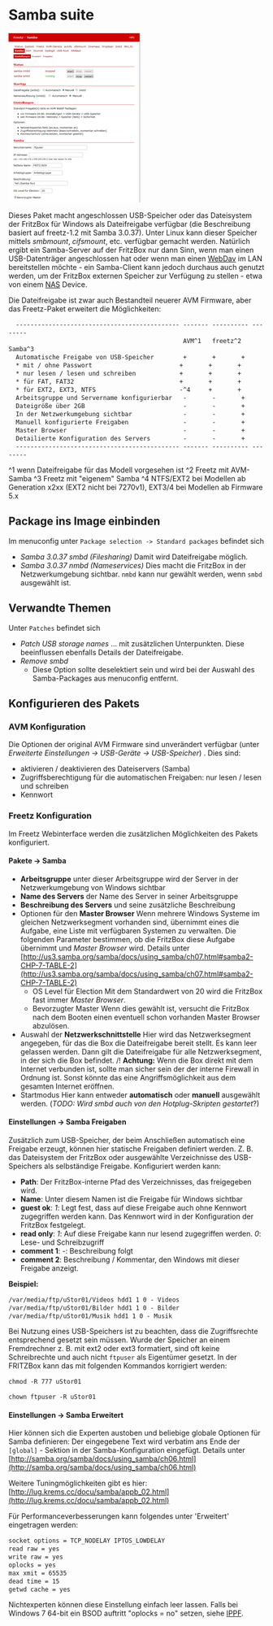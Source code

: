 # Samba suite

[![Samba Webinterface](../../docs/screenshots/204_md.png)](../../docs/screenshots/204.png)

Dieses Paket macht angeschlossen USB-Speicher oder das Dateisystem der
FritzBox für Windows als Dateifreigabe verfügbar (die Beschreibung
basiert auf freetz-1.2 mit Samba 3.0.37). Unter Linux kann dieser
Speicher mittels *smbmount*, *cifsmount*, etc. verfügbar gemacht werden.
Natürlich ergibt ein Samba-Server auf der FritzBox nur dann Sinn, wenn
man einen USB-Datenträger angeschlossen hat oder wenn man einen
[WebDav](davfs2.html) im LAN bereitstellen möchte - ein
Samba-Client kann jedoch durchaus auch genutzt werden, um der FritzBox
externen Speicher zur Verfügung zu stellen - etwa von einem
[NAS](http://de.wikipedia.org/wiki/Network_Attached_Storage)
Device.

Die Dateifreigabe ist zwar auch Bestandteil neuerer AVM Firmware, aber
das Freetz-Paket erweitert die Möglichkeiten:

```
  --------------------------------------------- ------- ---------- --------
                                                AVM^1   freetz^2   Samba^3
  Automatische Freigabe von USB-Speicher        +       +       +
  * mit / ohne Passwort                        +       +       +
  * nur lesen / lesen und schreiben            +       +       +
  * für FAT, FAT32                             +       +       +
  * für EXT2, EXT3, NTFS                       -^4     +       +
  Arbeitsgruppe und Servername konfigurierbar   -       -       +
  Dateigröße über 2GB                           -       -       +
  In der Netzwerkumgebung sichtbar              -       -       +
  Manuell konfigurierte Freigaben               -       -       +
  Master Browser                                -       -       +
  Detailierte Konfiguration des Servers         -       -       +
  --------------------------------------------- ------- ---------- --------
```

^1 wenn Dateifreigabe für das Modell vorgesehen ist
^2 Freetz mit AVM-Samba
^3 Freetz mit "eigenem" Samba
^4 NTFS/EXT2 bei Modellen ab Generation x2xx (EXT2 nicht bei 7270v1), EXT3/4 bei Modellen ab Firmware 5.x

Package ins Image einbinden
---------------------------

Im menuconfig unter `Package selection -> Standard packages` befindet
sich

  - *Samba 3.0.37 smbd (Filesharing)*
    Damit wird Dateifreigabe möglich.
  - *Samba 3.0.37 nmbd (Nameservices)*
    Dies macht die FritzBox in der Netzwerkumgebung sichtbar. `nmbd`
    kann nur gewählt werden, wenn `smbd` ausgewählt ist.

Verwandte Themen
----------------

Unter `Patches` befindet sich

  - *Patch USB storage names* ... mit zusätzlichen Unterpunkten.
    Diese beeinflussen ebenfalls Details der Dateifreigabe.
  - *Remove smbd*
     * Diese
    Option sollte deselektiert sein und wird bei der Auswahl des
    Samba-Packages aus menuconfig entfernt.

Konfigurieren des Pakets
------------------------

### AVM Konfiguration

Die Optionen der original AVM Firmware sind unverändert verfügbar (unter
*Erweiterte Einstellungen → USB-Geräte → USB-Speicher*) . Dies sind:

  - aktivieren / deaktivieren des Dateiservers (Samba)
  - Zugriffsberechtigung für die automatischen Freigaben: nur lesen /
    lesen und schreiben
  - Kennwort

### Freetz Konfiguration

Im Freetz Webinterface werden die zusätzlichen Möglichkeiten des Pakets
konfiguriert.

#### Pakete → Samba

  - **Arbeitsgruppe**
    unter dieser Arbeitsgruppe wird der Server in der Netzwerkumgebung
    von Windows sichtbar
  - **Name des Servers**
    der Name des Server in seiner Arbeitsgruppe
  - **Beschreibung des Servers**
    und seine zusätzliche Beschreibung
  - Optionen für den **Master Browser**
    Wenn mehrere Windows Systeme im gleichen Netzwerksegment vorhanden
    sind, übernimmt eines die Aufgabe, eine Liste mit verfügbaren
    Systemen zu verwalten. Die folgenden Parameter bestimmen, ob die
    FritzBox diese Aufgabe übernimmt und *Master Browser* wird. Details
    unter
    [http://us3.samba.org/samba/docs/using_samba/ch07.html#samba2-CHP-7-TABLE-2](http://us3.samba.org/samba/docs/using_samba/ch07.html#samba2-CHP-7-TABLE-2)
      - OS Level für Election
        Mit dem Standardwert von 20 wird die FritzBox fast immer *Master
        Browser*.
      - Bevorzugter Master
        Wenn dies gewählt ist, versucht die FritzBox nach dem Booten
        einen eventuell schon vorhanden Master Browser abzulösen.
  - Auswahl der **Netzwerkschnittstelle**
    Hier wird das Netzwerksegment angegeben, für das die Box die
    Dateifreigabe bereit stellt. Es kann leer gelassen werden. Dann gilt
    die Dateifreigabe für alle Netzwerksegment, in der sich die Box
    befindet.
    /!
    **Achtung:** Wenn die Box direkt mit dem Internet verbunden ist,
    sollte man sicher sein der der interne Firewall in Ordnung ist.
    Sonst könnte das eine Angriffsmöglichkeit aus dem gesamten Internet
    eröffnen.
  - Startmodus
    Hier kann entweder **automatisch** oder **manuell** ausgewählt
    werden. (*TODO: Wird smbd auch von den Hotplug-Skripten gestartet*?)



#### Einstellungen → Samba Freigaben

Zusätzlich zum USB-Speicher, der beim Anschließen automatisch eine
Freigabe erzeugt, können hier statische Freigaben definiert werden. Z.
B. das Dateisystem der FritzBox oder ausgewählte Verzeichnisse des
USB-Speichers als selbständige Freigabe.
Konfiguriert werden kann:

  - **Path**: Der FritzBox-interne Pfad des Verzeichnisses, das
    freigegeben wird.
  - **Name**: Unter diesem Namen ist die Freigabe für Windows sichtbar
  - **guest ok**: *1*: Legt fest, dass auf diese Freigabe auch ohne
    Kennwort zugegriffen werden kann. Das Kennwort wird in der
    Konfiguration der FritzBox festgelegt.
  - **read only**: *1*: Auf diese Freigabe kann nur lesend zugegriffen
    werden. *0*: Lese- und Schreibzugriff
  - **comment 1**: *-*: Beschreibung folgt
  - **comment 2**: Beschreibung / Kommentar, den Windows mit dieser
    Freigabe anzeigt.

**Beispiel:**

```
/var/media/ftp/uStor01/Videos hdd1 1 0 - Videos
/var/media/ftp/uStor01/Bilder hdd1 1 0 - Bilder
/var/media/ftp/uStor01/Musik hdd1 1 0 - Musik
```

Bei Nutzung eines USB-Speichers ist zu beachten, dass die Zugriffsrechte
entsprechend gesetzt sein müssen. Wurde der Speicher an einem
Fremdrechner z. B. mit ext2 oder ext3 formatiert, sind oft keine
Schreibrechte und auch nicht `ftpuser` als Eigentümer gesetzt. In der
FRITZBox kann das mit folgenden Kommandos korrigiert werden:

```
chmod -R 777 uStor01
```

```
chown ftpuser -R uStor01
```



#### Einstellungen → Samba Erweitert

Hier können sich die Experten austoben und beliebige globale Optionen
für Samba definieren: Der eingegebene Text wird verbatim ans Ende der
`[global]` - Sektion in der Samba-Konfiguration eingefügt.
Details unter
[http://samba.org/samba/docs/using_samba/ch06.html](http://samba.org/samba/docs/using_samba/ch06.html)

Weitere Tuningmöglichkeiten gibt es hier:
[http://lug.krems.cc/docu/samba/appb_02.html](http://lug.krems.cc/docu/samba/appb_02.html)

Für Performanceverbesserungen kann folgendes unter 'Erweitert'
eingetragen werden:

```
socket options = TCP_NODELAY IPTOS_LOWDELAY
read raw = yes
write raw = yes
oplocks = yes
max xmit = 65535
dead time = 15
getwd cache = yes
```

Nichtexperten können diese Einstellung einfach leer lassen.
Falls bei Windows 7 64-bit ein BSOD auftritt "oplocks = no" setzen,
siehe
[IPPF](http://www.ip-phone-forum.de/showpost.php?p=1538911&postcount=1).

